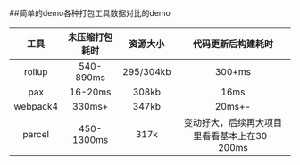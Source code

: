 ##简单的demo各种打包工具数据对比的demo

| 工具| 未压缩打包耗时  | 资源大小|代码更新后构建耗时 |
| :--: |:----------: | :-----:| :----:|
| rollup    | 540-890ms | 295/304kb | 300+ms |
| pax    | 16-20ms | 308kb | 16ms | 
| webpack4    | 330ms+ | 347kb | 20ms+- |
| parcel |  450-1300ms | 317k | 变动好大，后续再大项目里看看基本上在30-200ms|

